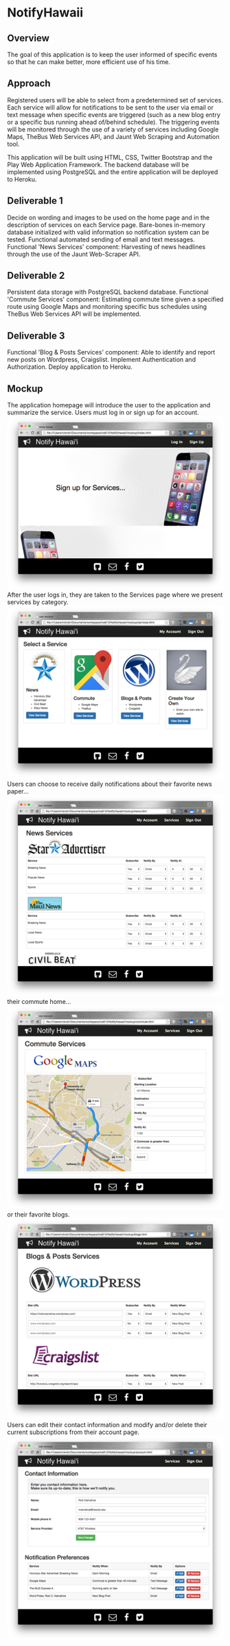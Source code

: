 # NotifyHawaii

Overview
--------
The goal of this application is to keep the user informed of specific events so that he can make better, more efficient use of his time.

Approach
--------
Registered users will be able to select from a predetermined set of services. Each service will allow for notifications to be sent to the user via email or text message when specific events are triggered (such as a new blog entry or a specific bus running ahead of/behind schedule). The triggering events will be monitored through the use of a variety of services including Google Maps, TheBus Web Services API, and Jaunt Web Scraping and Automation tool.

This application will be built using HTML, CSS, Twitter Bootstrap and the Play Web Application Framework. The backend database will be implemented using PostgreSQL and the entire application will be deployed to Heroku. 

Deliverable 1
-------------
Decide on wording and images to be used on the home page and in the description of services on each Service page.
Bare-bones in-memory database initialized with valid information so notification system can be tested.
Functional automated sending of email and text messages.
Functional 'News Services' component: Harvesting of news headlines through the use of the Jaunt Web-Scraper API.

Deliverable 2
-------------
Persistent data storage with PostgreSQL backend database.
Functional 'Commute Services' component: Estimating commute time given a specified route using Google Maps and monitoring specific bus schedules using TheBus Web Services API will be implemented.

Deliverable 3
-------------
Functional 'Blog & Posts Services' component: Able to identify and report new posts on Wordpress, Craigslist.
Implement Authentication and Authorization.
Deploy application to Heroku.

Mockup
------
The application homepage will introduce the user to the application and summarize the service. Users must log in or sign up for an account.
![alt tag](https://raw.githubusercontent.com/RobNamahoe/NotifyHawaii/master/mockup/readme/home.png)
After the user logs in, they are taken to the Services page where we present services by category.
![alt tag](https://raw.githubusercontent.com/RobNamahoe/NotifyHawaii/master/mockup/readme/Services.png)
Users can choose to receive daily notifications about their favorite news paper...
![alt tag](https://raw.githubusercontent.com/RobNamahoe/NotifyHawaii/master/mockup/readme/news.png)
their commute home...
![alt tag](https://raw.githubusercontent.com/RobNamahoe/NotifyHawaii/master/mockup/readme/maps.png)
or their favorite blogs.
![alt tag](https://raw.githubusercontent.com/RobNamahoe/NotifyHawaii/master/mockup/readme/blogs.png)
Users can edit their contact information and modify and/or delete their current subscriptions from their account page.
![alt tag](https://raw.githubusercontent.com/RobNamahoe/NotifyHawaii/master/mockup/readme/account.png)
